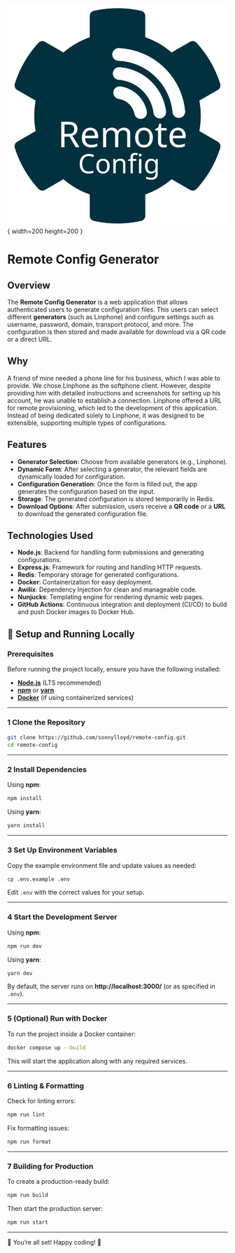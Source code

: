 ![Logo](public/images/logo.svg){ width=200 height=200 }


# Remote Config Generator

## Overview

The **Remote Config Generator** is a web application that allows authenticated users to generate configuration files. This users can select different **generators** (such as Linphone) and configure settings such as username, password, domain, transport protocol, and more. The configuration is then stored and made available for download via a QR code or a direct URL.

## Why

A friend of mine needed a phone line for his business, which I was able to provide. We chose Linphone as the softphone client. However, despite providing him with detailed instructions and screenshots for setting up his account, he was unable to establish a connection. Linphone offered a URL for remote provisioning, which led to the development of this application. Instead of being dedicated solely to Linphone, it was designed to be extensible, supporting multiple types of configurations.

## Features

- **Generator Selection**: Choose from available generators (e.g., Linphone).
- **Dynamic Form**: After selecting a generator, the relevant fields are dynamically loaded for configuration.
- **Configuration Generation**: Once the form is filled out, the app generates the configuration based on the input.
- **Storage**: The generated configuration is stored temporarily in Redis.
- **Download Options**: After submission, users receive a **QR code** or a **URL** to download the generated configuration file.

## Technologies Used

- **Node.js**: Backend for handling form submissions and generating configurations.
- **Express.js**: Framework for routing and handling HTTP requests.
- **Redis**: Temporary storage for generated configurations.
- **Docker**: Containerization for easy deployment.
- **Awilix**: Dependency Injection for clean and manageable code.
- **Nunjucks**: Templating engine for rendering dynamic web pages.
- **GitHub Actions**: Continuous integration and deployment (CI/CD) to build and push Docker images to Docker Hub.

## 🚀 Setup and Running Locally

### **Prerequisites**
Before running the project locally, ensure you have the following installed:  
- **[Node.js](https://nodejs.org/)** (LTS recommended)  
- **[npm](https://www.npmjs.com/)** or **[yarn](https://yarnpkg.com/)**
- **[Docker](https://www.docker.com/)** (if using containerized services)

---

### **1 Clone the Repository**
```sh
git clone https://github.com/sonnylloyd/remote-config.git
cd remote-config
```

---

### **2 Install Dependencies**
Using **npm**:
```sh
npm install
```
Using **yarn**:
```sh
yarn install
```

---

### **3  Set Up Environment Variables**
Copy the example environment file and update values as needed:
```sh
cp .env.example .env
```
Edit `.env` with the correct values for your setup.

---

### **4 Start the Development Server**
Using **npm**:
```sh
npm run dev
```
Using **yarn**:
```sh
yarn dev
```
By default, the server runs on **http://localhost:3000/** (or as specified in `.env`).

---

### **5 (Optional) Run with Docker**
To run the project inside a Docker container:
```sh
docker compose up --build
```
This will start the application along with any required services.

---

### **6 Linting & Formatting**
Check for linting errors:
```sh
npm run lint
```
Fix formatting issues:
```sh
npm run format
```

---

### **7 Building for Production**
To create a production-ready build:
```sh
npm run build
```
Then start the production server:
```sh
npm run start
```

---

🚀 You’re all set! Happy coding! 🎉
